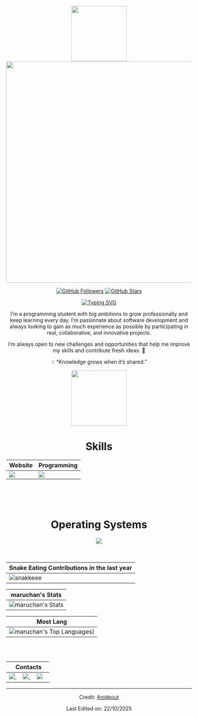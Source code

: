 <div align="Center">
<a href="https://open.spotify.com/intl-es/artist/4MCBfE4596Uoi2O4DtmEMz">
<img width="150" src="https://github.com/user-attachments/assets/ba9fd674-2ace-44bb-bb29-37faa3ee98b4" />

<div align="center">

<a href="https://open.spotify.com/intl-es/artist/5K4W6rqBFWDnAN6FQUkS6x">
<img width="600" src="https://github.com/user-attachments/assets/d92675a4-c3a1-4341-bbd3-0e75b5575a02" />
</a>

[![GitHub Followers](https://img.shields.io/github/followers/maruchandepollo?label=Follow&style=social)](https://github.com/maruchandepollo)
[![GitHub Stars](https://img.shields.io/github/stars/maruchandepollo?style=social)](https://github.com/maruchandepollo)
</div>

<div align="center">

[![Typing SVG](https://readme-typing-svg.herokuapp.com?font=Architects+Daughter&color=7AF79A&size=30&center=true&lines=Hey!+It's+maruchan!;I'm+a+programming+student...;I+Love+Colo-Colo)](https://git.io/typing-svg)

I’m a programming student with big ambitions to grow professionally and keep learning every day.
I’m passionate about software development and always looking to gain as much experience as possible by participating in real, collaborative, and innovative projects.

I’m always open to new challenges and opportunities that help me improve my skills and contribute fresh ideas. 🚀

💡 “Knowledge grows when it’s shared.”

<img width="150" src="https://github.com/user-attachments/assets/b0e19ba3-b2df-4511-9684-57199de7bbb1" />

<div align="Center">
<h1>Skills</h1>
</div>

<div align="Center">

| Website | Programming |
| ------------- | ------------- |
| <img src="https://skillicons.dev/icons?i=html,css,js,py"/> | <img src="https://skillicons.dev/icons?i=latex,vscode,github,androidstudio"/> |

</div>

<br>
<br>
<br>

<div align="Center">
<h1>Operating Systems</h1>

<img src="https://skillicons.dev/icons?i=windows,linux"/>

</div>

<br>
<br>

| Snake Eating Contributions in the last year |
| ------------------------------------------|
| ![snakkeee](https://github.com/user-attachments/assets/767354e9-fe1e-4009-b421-2f49388bfda5) | 



<div align="Center">

| maruchan's Stats |
| ------------- |
| ![maruchan's Stats](https://github-readme-stats-eight-theta.vercel.app/api?username=maruchandepollo&show_icons=true&theme=algolia&include_all_commits=true&count_private=true)  

| Most Lang |
| ----------|
| ![maruchan's Top Languages](https://github-readme-stats-eight-theta.vercel.app/api/top-langs/?username=maruchandepollo&layout=compact&langs_count=8&theme=algolia)) |


</div>

<br>
<br>

<div align="Center">

|‎ ‎ ‎ ‎ Contacts‎ ‎ ‎ ‎ |
| ----------|
| <a href="mailto:shispadelagb@gmail.com"> <img src="https://skillicons.dev/icons?i=gmail"/> </a> ‎ ‎ ‎ ‎  <a href="https://instagram.com/krazy.diam0nd"> <img src="https://skillicons.dev/icons?i=instagram"/> </a> ‎ ‎ ‎ ‎  <a href="[https://instagram.com/krazy.diam0nd]/><(https://discord.com/users/538560877155057665)"/> <img src="https://skillicons.dev/icons?i=discord"/> </a> |
</div>

------

Credit: [Anideout](https://github.com/Anideout)

Last Edited on: 22/10/2025
